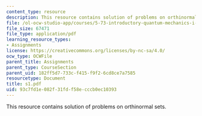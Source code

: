 ```yaml
---
content_type: resource
description: This resource contains solution of problems on orthinormal sets.
file: /ol-ocw-studio-app/courses/5-73-introductory-quantum-mechanics-i-fall-2005/93c7fd1e082f31fdf58ecccb0ec10393_s1.pdf
file_size: 67471
file_type: application/pdf
learning_resource_types:
- Assignments
license: https://creativecommons.org/licenses/by-nc-sa/4.0/
ocw_type: OCWFile
parent_title: Assignments
parent_type: CourseSection
parent_uid: 182ff5d7-733c-f415-f9f2-6cd8ce7a7585
resourcetype: Document
title: s1.pdf
uid: 93c7fd1e-082f-31fd-f58e-cccb0ec10393
---
```

This resource contains solution of problems on orthinormal sets.